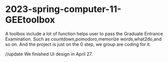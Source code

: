 # 2023-spring-computer-11-GEEtoolbox
A toolbox include a lot of function helps user to pass the Graduate Entrance Examination. Such as countdown,pomodoro,memorize words,what2do,and so on.
And the project is just on the 0 step, we group are coding for it. 

//update
We finished UI design in April 27. 
